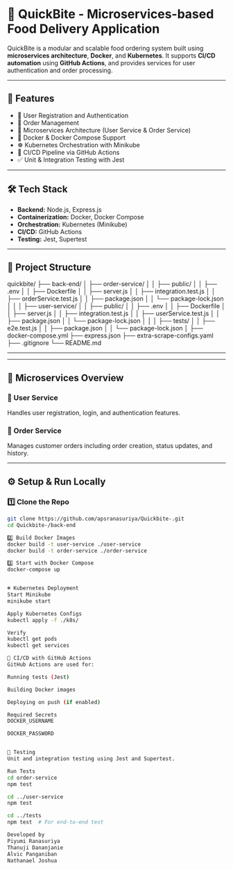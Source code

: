 # 🍔 QuickBite - Microservices-based Food Delivery Application

QuickBite is a modular and scalable food ordering system built using **microservices architecture**, **Docker**, and **Kubernetes**. It supports **CI/CD automation** using **GitHub Actions**, and provides services for user authentication and order processing.

---

## 🚀 Features

- 🔐 User Registration and Authentication
- 🛒 Order Management
- 🧱 Microservices Architecture (User Service & Order Service)
- 🐳 Docker & Docker Compose Support
- ☸️ Kubernetes Orchestration with Minikube
- 🔄 CI/CD Pipeline via GitHub Actions
- ✅ Unit & Integration Testing with Jest

---

## 🛠️ Tech Stack

- **Backend:** Node.js, Express.js
- **Containerization:** Docker, Docker Compose
- **Orchestration:** Kubernetes (Minikube)
- **CI/CD:** GitHub Actions
- **Testing:** Jest, Supertest

---

## 📁 Project Structure
quickbite/
├── back-end/
│   ├── order-service/
│   │   ├── public/
│   │   ├── .env
│   │   ├── Dockerfile
│   │   ├── server.js
│   │   ├── integration.test.js
│   │   ├── orderService.test.js
│   │   ├── package.json
│   │   └── package-lock.json
│   │
│   ├── user-service/
│   │   ├── public/
│   │   ├── .env
│   │   ├── Dockerfile
│   │   ├── server.js
│   │   ├── integration.test.js
│   │   ├── userService.test.js
│   │   ├── package.json
│   │   └── package-lock.json
│   │
│   ├── tests/
│   │   ├── e2e.test.js
│   │   ├── package.json
│   │   └── package-lock.json
│
├── docker-compose.yml
├── express.json
├── extra-scrape-configs.yaml
├── .gitignore
└── README.md

---

---

## 🧱 Microservices Overview

### 🔐 User Service
Handles user registration, login, and authentication features.

### 🛒 Order Service
Manages customer orders including order creation, status updates, and history.

---

## ⚙️ Setup & Run Locally

### 1️⃣ Clone the Repo

```bash
git clone https://github.com/apsranasuriya/Quickbite-.git
cd Quickbite-/back-end

2️⃣ Build Docker Images
docker build -t user-service ./user-service
docker build -t order-service ./order-service

3️⃣ Start with Docker Compose
docker-compose up


☸️ Kubernetes Deployment
Start Minikube
minikube start

Apply Kubernetes Configs
kubectl apply -f ./k8s/

Verify
kubectl get pods
kubectl get services

🔄 CI/CD with GitHub Actions
GitHub Actions are used for:

Running tests (Jest)

Building Docker images

Deploying on push (if enabled)

Required Secrets
DOCKER_USERNAME

DOCKER_PASSWORD


🧪 Testing
Unit and integration testing using Jest and Supertest.

Run Tests
cd order-service
npm test

cd ../user-service
npm test

cd ../tests
npm test  # For end-to-end test

Developed by
Piyumi Ranasuriya
Thanuji Dananjanie
Alvic Panganiban
Nathanael Joshua